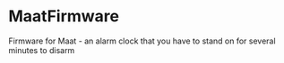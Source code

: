# MaatFirmware
Firmware for Maat - an alarm clock that you have to stand on for several minutes to disarm
